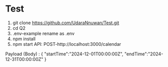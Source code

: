 # Test

1. git clone https://github.com/UdaraNnuwan/Test.git
2. cd Q2
3. .env-example rename as .env
4. npm install
5. npm start
API:
POST-http://localhost:3000/calendar

Payload (Body) :
{
    "startTime":"2024-12-01T00:00:00Z",
    "endTime":"2024-12-31T00:00:00Z"
}
